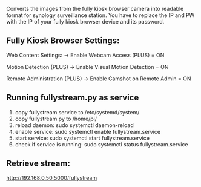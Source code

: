 Converts the images from the fully kiosk browser camera into readable format for synology surveillance station.
You have to replace the IP and PW with the IP of your fully kiosk browser device and its password.

## Fully Kiosk Browser Settings:
Web Content Settings:
-> Enable Webcam Access (PLUS) = ON

Motion Detection (PLUS)
-> Enable Visual Motion Detection = ON

Remote Administration (PLUS)
-> Enable Camshot on Remote Admin = ON


## Running fullystream.py as service
1. copy fullystream.service to /etc/systemd/system/
2. copy fullystream.py to /home/pi/
3. reload daemon: sudo systemctl daemon-reload
4. enable service: sudo systemctl enable fullystream.service
5. start service: sudo systemctl start fullystream.service
6. check if service is running: sudo systemctl status fullystream.service

## Retrieve stream:

http://192.168.0.50:5000/fullystream

    
